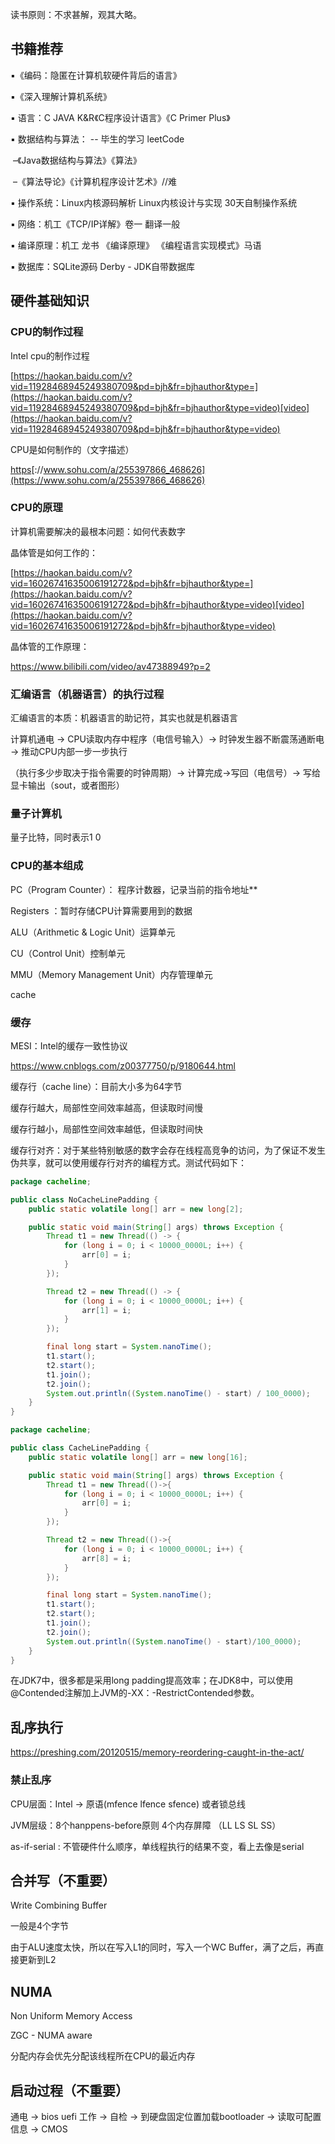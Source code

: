 读书原则：不求甚解，观其大略。

## 书籍推荐

▪《编码：隐匿在计算机软硬件背后的语言》

▪《深入理解计算机系统》

▪ 语言：C JAVA  K&R《C程序设计语言》《C Primer Plus》

▪ 数据结构与算法： -- 毕生的学习 leetCode

​          –《Java数据结构与算法》《算法》

​          –《算法导论》《计算机程序设计艺术》//难

▪ 操作系统：Linux内核源码解析  Linux内核设计与实现 30天自制操作系统

▪ 网络：机工《TCP/IP详解》卷一 翻译一般

▪ 编译原理：机工 龙书 《编译原理》 《编程语言实现模式》马语

▪ 数据库：SQLite源码 Derby - JDK自带数据库

## 硬件基础知识

### CPU的制作过程

Intel cpu的制作过程

[https://haokan.baidu.com/v?vid=11928468945249380709&pd=bjh&fr=bjhauthor&type=](https://haokan.baidu.com/v?vid=11928468945249380709&pd=bjh&fr=bjhauthor&type=video)[video](https://haokan.baidu.com/v?vid=11928468945249380709&pd=bjh&fr=bjhauthor&type=video)

CPU是如何制作的（文字描述）

[https](https://www.sohu.com/a/255397866_468626)[://www.sohu.com/a/255397866_468626](https://www.sohu.com/a/255397866_468626)

### CPU的原理

计算机需要解决的最根本问题：如何代表数字

晶体管是如何工作的：

[https://haokan.baidu.com/v?vid=16026741635006191272&pd=bjh&fr=bjhauthor&type=](https://haokan.baidu.com/v?vid=16026741635006191272&pd=bjh&fr=bjhauthor&type=video)[video](https://haokan.baidu.com/v?vid=16026741635006191272&pd=bjh&fr=bjhauthor&type=video)

晶体管的工作原理：

https://www.bilibili.com/video/av47388949?p=2

### 汇编语言（机器语言）的执行过程

汇编语言的本质：机器语言的助记符，其实也就是机器语言

计算机通电 -> CPU读取内存中程序（电信号输入）-> 时钟发生器不断震荡通断电 -> 推动CPU内部一步一步执行

（执行多少步取决于指令需要的时钟周期）-> 计算完成->写回（电信号）-> 写给显卡输出（sout，或者图形）

### 量子计算机

量子比特，同时表示1 0

### CPU的基本组成

PC（Program Counter）： 程序计数器，记录当前的指令地址**

Registers ：暂时存储CPU计算需要用到的数据

ALU（Arithmetic & Logic Unit）运算单元

CU（Control Unit）控制单元

MMU（Memory Management Unit）内存管理单元

cache

### 缓存

MESI：Intel的缓存一致性协议

https://www.cnblogs.com/z00377750/p/9180644.html

缓存行（cache line）：目前大小多为64字节

缓存行越大，局部性空间效率越高，但读取时间慢

缓存行越小，局部性空间效率越低，但读取时间快

缓存行对齐：对于某些特别敏感的数字会存在线程高竞争的访问，为了保证不发生伪共享，就可以使用缓存行对齐的编程方式。测试代码如下：

```java
package cacheline;

public class NoCacheLinePadding {
    public static volatile long[] arr = new long[2];

    public static void main(String[] args) throws Exception {
        Thread t1 = new Thread(() -> {
            for (long i = 0; i < 10000_0000L; i++) {
                arr[0] = i;
            }
        });

        Thread t2 = new Thread(() -> {
            for (long i = 0; i < 10000_0000L; i++) {
                arr[1] = i;
            }
        });

        final long start = System.nanoTime();
        t1.start();
        t2.start();
        t1.join();
        t2.join();
        System.out.println((System.nanoTime() - start) / 100_0000);
    }
}
```

```java
package cacheline;

public class CacheLinePadding {
    public static volatile long[] arr = new long[16];

    public static void main(String[] args) throws Exception {
        Thread t1 = new Thread(()->{
            for (long i = 0; i < 10000_0000L; i++) {
                arr[0] = i;
            }
        });

        Thread t2 = new Thread(()->{
            for (long i = 0; i < 10000_0000L; i++) {
                arr[8] = i;
            }
        });

        final long start = System.nanoTime();
        t1.start();
        t2.start();
        t1.join();
        t2.join();
        System.out.println((System.nanoTime() - start)/100_0000);
    }
}
```

在JDK7中，很多都是采用long padding提高效率；在JDK8中，可以使用@Contended注解加上JVM的-XX：-RestrictContended参数。

## 乱序执行

https://preshing.com/20120515/memory-reordering-caught-in-the-act/

### 禁止乱序

CPU层面：Intel -> 原语(mfence lfence sfence) 或者锁总线

JVM层级：8个hanppens-before原则 4个内存屏障 （LL LS SL SS）

as-if-serial : 不管硬件什么顺序，单线程执行的结果不变，看上去像是serial

## 合并写（不重要）

Write Combining Buffer

一般是4个字节

由于ALU速度太快，所以在写入L1的同时，写入一个WC Buffer，满了之后，再直接更新到L2

## NUMA

Non Uniform Memory Access

ZGC - NUMA aware 

分配内存会优先分配该线程所在CPU的最近内存

## 启动过程（不重要）

通电 -> bios uefi 工作 -> 自检 -> 到硬盘固定位置加载bootloader -> 读取可配置信息 -> CMOS



